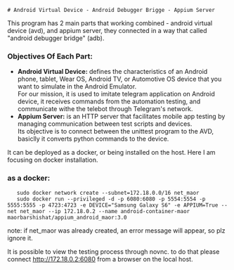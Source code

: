     # Android Virtual Device - Android Debugger Brigge - Appium Server 

This program has 2 main parts that working combined - android virtual device (avd), and appium server, they connected in a way that called "android debugger bridge" (adb).

### Objectives Of Each Part:
- **Android Virtual Device:** defines the characteristics of an Android phone, tablet, Wear OS, Android TV, or Automotive OS device that you want to simulate in the Android Emulator.<br/>
For our mission, it is used to imitate telegram application on Android device, it receives commands from the automation testing, and communicate withe the telebot through Telegram's network.
- **Appium Server:** is an HTTP server that facilitates mobile app testing by managing communication between test scripts and devices.<br/>
Its objective is to connect between the unittest program to the AVD, basiclly it converts python commands to the device.

It can be deployed as a docker, or being installed on the host.
Here I am focusing on docker installation.

### as a docker:
```
   sudo docker network create --subnet=172.18.0.0/16 net_maor
   sudo docker run --privileged -d -p 6080:6080 -p 5554:5554 -p 5555:5555 -p 4723:4723 -e DEVICE="Samsung Galaxy S6" -e APPIUM=True --net net_maor --ip 172.18.0.2 --name android-container-maor maorbarshishat/appium_android_maor:3.0
```
note: if net_maor was already created, an error message will appear, so plz ignore it.

It is possible to view the testing process through novnc. to do that please connect http://172.18.0.2:6080 from a browser on the local host.
